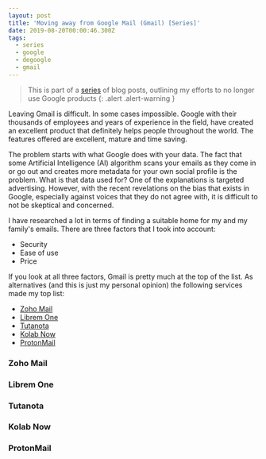 ```yaml
---
layout: post
title: 'Moving away from Google Mail (Gmail) [Series]'
date: 2019-08-20T00:00:46.300Z
tags:
  - series
  - google
  - degoogle
  - gmail
---
```

> This is part of a [series](/post/moving-away-from-google-series/) of blog posts, outlining my efforts to no longer use Google products
{: .alert .alert-warning }

Leaving Gmail is difficult. In some cases impossible. Google with their thousands of employees and years of experience in the field, have created an excellent product that definitely helps people throughout the world. The features offered are excellent, mature and time saving. 

The problem starts with what Google does with your data. The fact that some Artificial Intelligence (AI) algorithm scans your emails as they come in or go out and creates more metadata for your own social profile is the problem. What is that data used for? One of the explanations is targeted advertising. However, with the recent revelations on the bias that exists in Google, especially against voices that they do not agree with, it is difficult to not be skeptical and concerned. 

I have researched a lot in terms of finding a suitable home for my and my family's emails. There are three factors that I took into account:

- Security
- Ease of use
- Price

If you look at all three factors, Gmail is pretty much at the top of the list. As alternatives (and this is just my personal opinion) the following services made my top list:
- [Zoho Mail](https://mail.zoho.com)
- [Librem One](https://librem.one)
- [Tutanota](https://tutanotal.com)
- [Kolab Now](https://kolabnow.com)
- [ProtonMail](https://protonmail.com)

### Zoho Mail

### Librem One
### Tutanota
### Kolab Now
### ProtonMail

